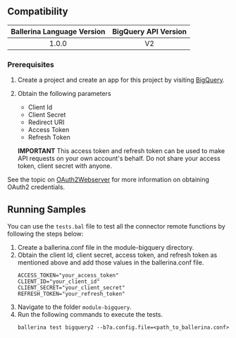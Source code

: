 ## Compatibility

| Ballerina Language Version  | BigQuery API Version |
|:---------------------------:|:--------------------:|
|  1.0.0                    |   V2                 |

### Prerequisites

1. Create a project and create an app for this project by visiting [BigQuery](https://console.developers.google.com/).
2. Obtain the following parameters
    * Client Id
    * Client Secret
    * Redirect URI
    * Access Token
    * Refresh Token

    **IMPORTANT** This access token and refresh token can be used to make API requests on your own
    account's behalf. Do not share your access token, client  secret with anyone.

See the topic on [OAuth2Webserver](https://developers.google.com/identity/protocols/OAuth2WebServer) for more information on obtaining OAuth2 credentials.

## Running Samples
You can use the `tests.bal` file to test all the connector remote functions by following the steps below:
1. Create a ballerina.conf file in the module-bigquery directory.
2. Obtain the client Id, client secret, access token, and refresh token as mentioned above and add those values in the ballerina.conf file.
    ```
    ACCESS_TOKEN="your_access_token"
    CLIENT_ID="your_client_id"
    CLIENT_SECRET="your_client_secret"
    REFRESH_TOKEN="your_refresh_token"
    ```
3. Navigate to the folder `module-bigquery`.
4. Run the following commands to execute the tests.
    ```
    ballerina test bigquery2 --b7a.config.file=<path_to_ballerina.conf>
    ```